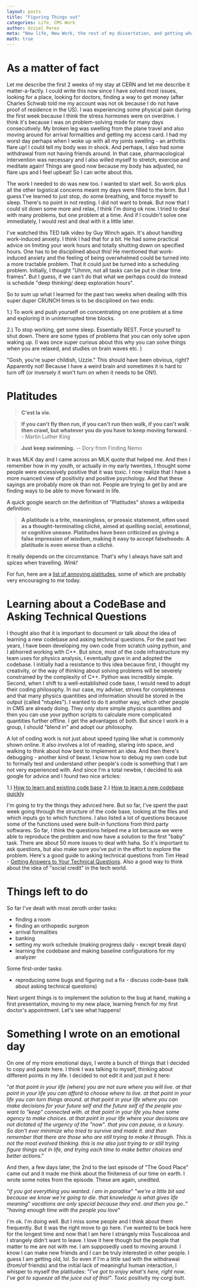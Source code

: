 ```yaml
---
layout: posts
title: "Figuring Things out"
categories: Life, CMS Work
author: Uzziel Perez
meta: "New life, New Work, the rest of my dissertation, and getting what I wanted so much"
math: true
---
```


# As a matter of fact

Let me describe the first 2 weeks of my stay at CERN and let me describe it matter-a-factly. I could write this now since I have solved most issues, looking for a place, looking for doctors, finding a way to get money (after Charles Schwab told me my account was not ok because I do not have proof of residence in the US). I was experiencing some physical pain during the first week because I think the stress hormones were on overdrive. I think it's because I was on problem-solving mode for many days consecutively. My broken leg was swelling from the plane travel and also moving around for arrival formalities and getting my access card. I had my worst day perhaps when I woke up with all my joints swelling - an arthritis flare up! I could tell my body was in shock. And perhaps, I also had some withdrawal from not having friends around. In that case, pharmacological intervention was necessary and I also willed myself to stretch, exercise and meditate again! Things are good now because my body has adjusted, no flare ups and I feel upbeat! So I can write about this.

The work I needed to do was new too. I wanted to start well. So work plus all the other logistical concerns meant my days were filled to the brim. But I guess I've learned to just stop, do some breathing, and force myself to sleep. There's no point in not resting. I did not want to break. But now that I could sit down some more and relax, I think I'm doing ok now. I tried to deal with many problems, but one problem at a time. And if I couldn't solve one immediately, I would rest and deal with it a little later.

I've watched this TED talk video by Guy Winch again. It's about handling work-induced anxiety. I think I had that for a bit. He had some practical advice on limiting your work hours and totally shutting down on specified hours. One has to be disciplined about this! He mentioned that work-induced anxiety and the feeling of being overwhelmed could be turned into a more tractable problem. That it could just be turned into a scheduling problem. Initially, I thought "Uhmm, not all tasks can be put in clear time frames". But I guess, if we can't do that what we perhaps could do instead is schedule "deep thinking/ deep exploration hours".

So to sum up what I learned for the past two weeks when dealing with this super duper CRUNCH times is to be disciplined on two ends:

1.) To work and push yourself on concentrating on one problem at a time and exploring it in uninterrupted time blocks.

2.) To stop working, get some sleep. Essentially REST. Force yourself to shut down. There are some types of problems that you can only solve upon waking up. (I was once super curious about this why you can solve things when you are relaxed, and studies on brain waves etc. )

"Gosh, you're super childish, Uzzie." This should have been obvious, right? Apparently not! Because I have a weird brain and sometimes it is hard to turn off (or inversely it won't turn on when it needs to be ON!).

# Platitudes

> **C'est la vie.**

> **If you can't fly then run, if you can't run then walk, if you can't walk then crawl, but whatever you do you have to keep moving forward.** -- Martin Luther King

> **Just keep swimming.** -- Dory from Finding Nemo

It was MLK day and I came across an MLK quote that helped me. And then I remember how in my youth, or actually in my early twenties, I thought some people were excessively positive that it was toxic. I now realize that I have a more nuanced view of positivity and positive psychology. And that these sayings are probably more ok than not. People are trying to get by and are finding ways to be able to move forward in life.

A quick google search on the definition of "Platitudes" shows a wikipedia definition:

> **A platitude is a trite, meaningless, or prosaic statement, often used as a thought-terminating cliché, aimed at quelling social, emotional, or cognitive unease. Platitudes have been criticized as giving a false impression of wisdom, making it easy to accept falsehoods: A platitude is even worse than a cliché.**

It really depends on the circumstance. That's why I always have salt and spices when travelling. *Wink!*

For fun, here are a [list of annoying platitudes](https://scottberkun.com/2011/what-are-the-most-annoying-platitudes/), some of which are probably very encouraging to me today.

# Learning about a CodeBase and Asking Technical Questions

I thought also that it is important to document or talk about the idea of learning a new codebase and asking technical questions. For the past two years, I have been developing my own code from scratch using python, and I abhorred working with C++. But since, most of the code infrastructure my team uses for physics analysis, I eventually gave in and adopted the codebase. I initially had a resistance to this idea because first, I thought my creativity, or the way of thinking about solving problems will be severely constrained by the complexity of C++. Python was incredibly simple. Second, when I shift to a well-established code base, I would need to adopt their coding philosophy. In our case, my adviser, strives for completeness and that many physics quantities and information should be stored in the output (called "ntuples"). I wanted to do it another way, which other people in CMS are already doing. They only store simple physics quantities and then you can use your python scripts to calculate more complicated quantities further offline. I get the advantages of both. But since I work in a group, I should "blend in" and adopt our philosophy.

A lot of coding work is not just about speed typing like what is commonly shown online. It also involves a lot of reading, staring into space, and walking to think about how best to implement an idea. And then there's debugging - another kind of beast. I know how to debug my own code but to formally test and understand other people's code is something that I am not very experienced with. And since I'm a total newbie, I decided to ask google for advice and I found two nice articles:

1.) [How to learn and existing code base](https://hackernoon.com/how-to-learn-an-existing-code-base-28b88d954bfd)
2.) [How to learn a new codebase quickly](https://www.reddit.com/r/learnprogramming/comments/89pjdy/how_to_learn_a_new_codebase_quickly/)

I'm going to try the things they adviced here. But so far, I've spent the past week going through the structure of the code base, looking at the files and which inputs go to which functions. I also listed a lot of questions because some of the functions used were built-in functions from third party softwares. So far, I think the questions helped me a lot because we were able to reproduce the problem and now have a solution to the first "baby" task. There are about 50 more issues to deal with haha. So it's important to ask questions, but also make sure you've put in the effort to explore the problem. Here's a good guide to asking technical questions from Tim Head - [Getting Answers to Your Technical Questions](https://betatim.github.io/posts/getting-answers/). Also a good way to think about the idea of "social credit" in the tech world.


# Things left to do
So far I've dealt with most zeroth order tasks:
 - finding a room
 - finding an orthopedic surgeon
 - arrival formalities
 - banking
 - setting my work schedule (making progress daily - except break days)
 - learning the codebase and making baseline configurations for my analyzer

Some first-order tasks:
- reproducing some bugs and figuring out a fix - discuss code-base (talk about asking technical questions)

Next urgent things is to implement the solution to the bug at hand, making a first presentation, moving to my new place, learning french for my first doctor's appointment. Let's see what happens!

# Something I wrote on an emotional day

On one of my more emotional days, I wrote a bunch of things that I decided to copy and paste here. I think I was talking to myself, thinking about different points in my life. I decided to not edit it and just put it here:

"*at that point in your life (where) you are not sure where you will live*.
*at that point in your life you can afford to choose where to live*.
*at that point in your life you can turn things around*.
*at that point in your life where you can make decisions for your future self and the future self of the people you want to "keep" connected with*.
*at that point in your life you have some agency to make choices*.
*at that point in your life where your decisions are not dictated of the urgency of the "now"*. *that you can pause, is a luxury*. *So don't ever minimize who tried to survive and made it*. *and then remember that there are those who are still trying to make it through*.
*This is not the most evolved thinking*. *this is me also just trying to or still trying figure things out in life, and trying each time to make better choices and better actions*."

And then, a few days later, the 2nd to the last episode of "The Good Place" came out and it made me think about the finiteness of our time on earth. I wrote some notes from the episode. These are again, unedited.

"*if you got everything you wanted*.
*i am in paradise*"
"*we're a little bit sad because we know we're going to die*. *that knowledge is what gives life meaning*"
*vacations are only special because they end*.
*and then you go*.."
"*having enough time with the people you love*"

I'm ok. I'm doing well. But I miss some people and I think about them frequently. But it was the right move to go here. I've wanted to be back here for the longest time and now that I am here I strangely miss Tuscaloosa and I strangely didn't want to leave. I love it here though but the people that matter to me are not with me. I am supposedly used to moving around. I know I can make new friends and I can be truly interested in other people. I guess I am getting old, lol. So even if I'm a little sad with the withdrawal (from/of friends) and the initial lack of meaningful human interaction, I whisper to myself the platitudes: "*I've got to enjoy what's here, right now*. *I've got to squeeze all the juice out of this!*". Toxic positivity my corgi butt. 
